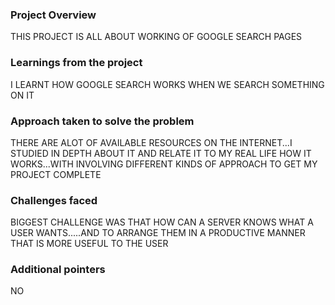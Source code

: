### Project Overview

 THIS PROJECT IS ALL ABOUT WORKING OF GOOGLE SEARCH PAGES


### Learnings from the project

 I LEARNT HOW GOOGLE SEARCH WORKS  WHEN WE SEARCH SOMETHING ON IT 


### Approach taken to solve the problem

 THERE ARE ALOT OF AVAILABLE RESOURCES ON THE INTERNET...I STUDIED IN DEPTH ABOUT IT AND RELATE IT TO MY REAL LIFE HOW IT WORKS...WITH INVOLVING DIFFERENT KINDS OF APPROACH TO GET MY PROJECT COMPLETE


### Challenges faced

 BIGGEST CHALLENGE WAS THAT HOW CAN A SERVER KNOWS WHAT A USER WANTS.....AND TO ARRANGE THEM IN A PRODUCTIVE MANNER THAT IS MORE USEFUL TO THE USER


### Additional pointers

 NO



